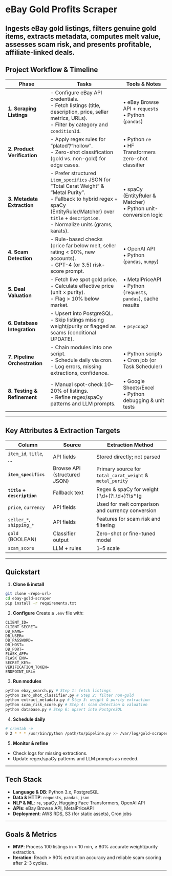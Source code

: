 # eBay Gold Profits Scraper
Ingests eBay gold listings, filters genuine gold items, extracts metadata, computes melt
value, assesses scam risk, and presents profitable, affiliate-linked deals.
---

## Project Workflow & Timeline

| Phase                      | Tasks                                                                                                              | Tools & Notes                                                                    |
|----------------------------|--------------------------------------------------------------------------------------------------------------------|----------------------------------------------------------------------------------|
| **1. Scraping Listings**   | - Configure eBay API credentials.<br>- Fetch listings (title, description, price, seller metrics, URLs).<br>- Filter by category and `conditionId`. | • eBay Browse API + `requests`<br>• Python (`pandas`)                            |
| **2. Product Verification**| - Apply regex rules for “plated”/“hollow”.<br>- Zero-shot classification (gold vs. non-gold) for edge cases.      | • Python `re`<br>• HF Transformers zero-shot classifier                           |
| **3. Metadata Extraction** | - Prefer structured `item_specifics` JSON for “Total Carat Weight” & “Metal Purity”.<br>- Fallback to hybrid regex + spaCy (EntityRuler/Matcher) over `title` + `description`.<br>- Normalize units (grams, karats). | • spaCy (EntityRuler & Matcher)<br>• Python unit-conversion logic                 |
| **4. Scam Detection**      | - Rule-based checks (price far below melt, seller rating < 90%, new accounts).<br>- GPT-4 (or 3.5) risk-score prompt. | • OpenAI API<br>• Python (`pandas`, `numpy`)                                      |
| **5. Deal Valuation**      | - Fetch live spot gold price.<br>- Calculate effective price (unit × purity).<br>- Flag > 10% below market.         | • MetalPriceAPI<br>• Python (`requests`, `pandas`), cache results                |
| **6. Database Integration**| - Upsert into PostgreSQL.<br>- Skip listings missing weight/purity or flagged as scams (conditional UPDATE).       | • `psycopg2`                                                                     |
| **7. Pipeline Orchestration**| - Chain modules into one script.<br>- Schedule daily via cron.<br>- Log errors, missing extractions, confidence. | • Python scripts<br>• Cron job (or Task Scheduler)                               |
| **8. Testing & Refinement**| - Manual spot-check 10–20% of listings.<br>- Refine regex/spaCy patterns and LLM prompts.                         | • Google Sheets/Excel<br>• Python debugging & unit tests                         |

---
## Key Attributes & Extraction Targets

| Column               | Source                          | Extraction Method                                                                 |
|----------------------|----------------------------------|----------------------------------------------------------------------------------|
| `item_id`, `title`, …| API fields                      | Stored directly; not parsed                                                     |
| **`item_specifics`** | Browse API (structured JSON)    | Primary source for `total_carat_weight` & `metal_purity`                        |
| **`title` + `description`** | Fallback text           | Regex & spaCy for weight (`\d+(?:\.\d+)?\s*(g|oz)\b`) and purity (`\d{1,2}\s*(k|kt|karat)`) |
| `price`, `currency`  | API fields                      | Used for melt comparison and currency conversion                                |
| `seller_*`, `shipping_*` | API fields                  | Features for scam risk and filtering                                            |
| `gold` (BOOLEAN)     | Classifier output               | Zero-shot or fine-tuned model                                                   |
| `scam_score`         | LLM + rules                    | 1–5 scale                                                                       |
---
## Quickstart
1. **Clone & install**
 ```bash
 git clone <repo-url>
 cd ebay-gold-scraper
 pip install -r requirements.txt
 ```
2. **Configure**
 Create a `.env` file with:
 ```
 CLIENT_ID=
 CLIENT_SECRET=
 DB_NAME=
 DB_USER=
 DB_PASSWORD=
 DB_HOST=
 DB_PORT=
 FLASK_APP=
 FLASK_ENV=
 SECRET_KEY=
 VERIFICATION_TOKEN=
 ENDPOINT_URL=
 ```
3. **Run modules**
 ```bash
 python ebay_search.py # Step 1: fetch listings
 python zero_shot_classifier.py # Step 2: filter non-gold
 python extract_metadata.py # Step 3: weight & purity extraction
 python scam_risk_score.py # Step 4: scam detection & valuation
 python database.py # Step 6: upsert into PostgreSQL
 ```
4. **Schedule daily**
 ```bash
 # crontab -e
 0 2 * * * /usr/bin/python /path/to/pipeline.py >> /var/log/gold-scraper.log 2>&1
 ```
5. **Monitor & refine**
 - Check logs for missing extractions.
 - Update regex/spaCy patterns and LLM prompts as needed.
---
## Tech Stack
- **Language & DB**: Python 3.x, PostgreSQL
- **Data & HTTP**: `requests`, `pandas`, `json`
- **NLP & ML**: `re`, spaCy, Hugging Face Transformers, OpenAI API
- **APIs**: eBay Browse API, MetalPriceAPI
- **Deployment**: AWS RDS, S3 (for static assets), Cron jobs
---
## Goals & Metrics
- **MVP**: Process 100 listings in < 10 min, ≥ 80% accurate weight/purity extraction.
- **Iteration**: Reach ≥ 90% extraction accuracy and reliable scam scoring after 2–3
cycles.
---
